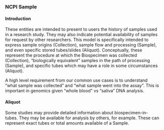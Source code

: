 ### NCPI Sample
#### Introduction
These entities are intended to present to users the history of samples used in a research study. They may also indicate potential availability of samples for request by other researchers. This model is specifically intended to express sample origins (Collection), sample flow and processing (Sample), and even specific stored tubes/slides (Aliquot). Conceptually, these represent the procedure at which the Biospecimen was collected (Collection), “biologically equivalent” samples in the path of processing (Sample), and specific tubes which may have a role in some circumstances (Aliquot).

A high level requirement from our common use cases is to understand “what sample was collected” and “what sample went into the assay”. This is important in genomics given “whole blood” vs “saliva” DNA analysis.

#### Aliquot
Some studies may provide detailed information about biospecimen-in-tubes. They may be available for analysis by others, for example. These can represent exact tubes or total amounts available of a Sample.